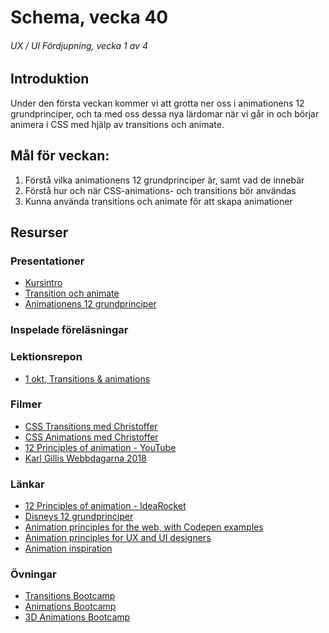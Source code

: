 # Schema, vecka 40
###### UX / UI Fördjupning, vecka 1 av 4

## Introduktion

Under den första veckan kommer vi att grotta ner oss i animationens 12 grundprinciper, och ta med oss dessa nya lärdomar när vi går in och börjar animera i CSS med hjälp av transitions och animate.

## Mål för veckan:
1. Förstå vilka animationens 12 grundprinciper är, samt vad de innebär
2. Förstå hur och när CSS-animations- och transitions bör användas
3. Kunna använda transitions och animate för att skapa animationer

## Resurser

### Presentationer
* [Kursintro](https://docs.google.com/presentation/d/1FiAEiRHZzzNyVeAoL25FTNuteYYAQ67J/edit?usp=sharing&ouid=117251319654116712560&rtpof=true&sd=true)
* [Transition och animate](https://docs.google.com/presentation/d/1meKcfOQYq4wYcb69D87lPpo9o7LsdjtR/edit?usp=sharing&ouid=117251319654116712560&rtpof=true&sd=true)
* [Animationens 12 grundprinciper]()

### Inspelade föreläsningar

### Lektionsrepon
* [1 okt, Transitions & animations](https://github.com/fu-ux-ui-adv-fe23/week-40-lecture-transitions-animations)


### Filmer
* [CSS Transitions med Christoffer](https://vimeo.com/775592251/ece19cd72e)
* [CSS Animations med Christoffer](https://vimeo.com/775592161/590a4f0b20)
* [12 Principles of animation - YouTube](https://www.youtube.com/playlist?list=PL-bOh8btec4CXd2ya1NmSKpi92U_l6ZJd)
* [Karl Gillis Webbdagarna 2018](https://www.youtube.com/watch?v=5smmkVq3osE&t=502s)


### Länkar
* [12 Principles of animation - IdeaRocket](https://idearocketanimation.com/13721-12-principles-of-animation-gifs/)
* [Disneys 12 grundprinciper](https://lararjessica.wixsite.com/animationsladan/disneys-12-grundprinciper)
* [Animation principles for the web, with Codepen examples](https://cssanimation.rocks/principles/)
* [Animation principles for UX and UI designers](https://codium.one/index.php/en/blog/31-animation-principles-for-ux-and-ui-designers?showall=1)
* [Animation inspiration](https://lottiefiles.com/blog/design-inspiration/ux-ui-animations-website-design-examples)

### Övningar
* [Transitions Bootcamp](https://github.com/fu-ux-ui-adv-fe23/week-40-exercise-transitions-bootcamp)
* [Animations Bootcamp](https://github.com/fu-ux-ui-adv-fe23/week-40-exercise-animations-bootcamp)
* [3D Animations Bootcamp](https://github.com/fu-ux-ui-adv-fe23/week-40-exercise-3d-animations-bootcamp)





